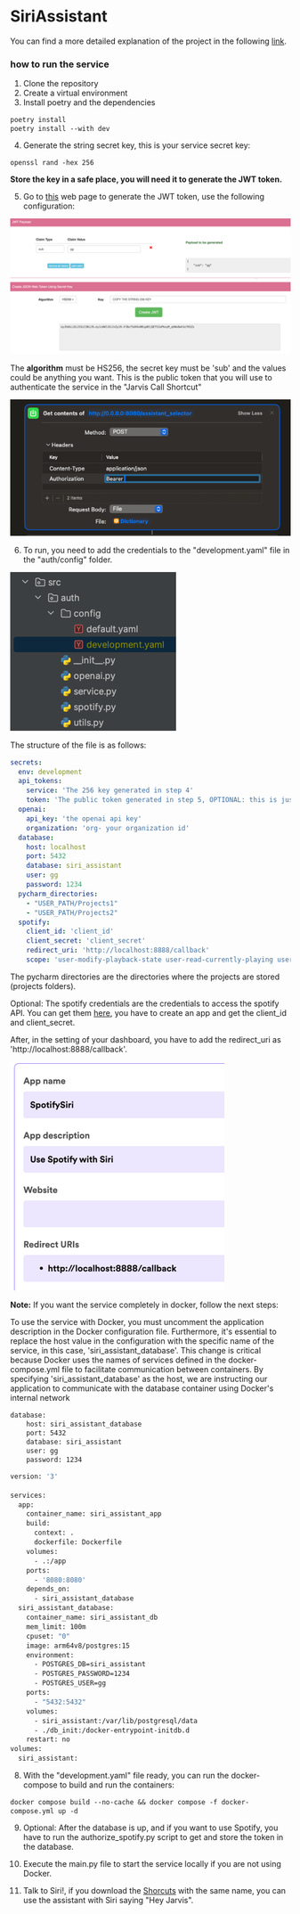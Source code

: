 # SiriAssistant

You can find a more detailed explanation of the project in the following [link](https://medium.com/@biohazerimperion/b720febd7a46).

### how to run the service

1. Clone the repository
2. Create a virtual environment
3. Install poetry and the dependencies
```pycon
poetry install
poetry install --with dev
```
4. Generate the string secret key, this is your service secret key:
```
openssl rand -hex 256
```
**Store the key in a safe place, you will need it to generate the JWT token.**

5. Go to [this](https://www.javainuse.com/jwtgenerator) web page to generate the JWT token, use the following configuration:

![img.png](src/utils/jwt.png)

The **algorithm** must be HS256, the secret key must be 'sub' and the values could be anything you want. This is the public token that you will use to authenticate the service in the "Jarvis Call Shortcut"

![img.png](src/utils/shortcut.png)

6. To run, you need to add the credentials to the "development.yaml" file in the "auth/config" folder.

![img.png](src/utils/development.png)

The structure of the file is as follows:

```yaml
secrets:
  env: development
  api_tokens:
    service: 'The 256 key generated in step 4'
    token: 'The public token generated in step 5, OPTIONAL: this is just for testing'
  openai:
    api_key: 'the openai api key'
    organization: 'org- your organization id'
  database:
    host: localhost
    port: 5432
    database: siri_assistant
    user: gg
    password: 1234
  pycharm_directories:
    - "USER_PATH/Projects1"
    - "USER_PATH/Projects2"
  spotify:
    client_id: 'client_id'
    client_secret: 'client_secret'
    redirect_uri: 'http://localhost:8888/callback'
    scope: 'user-modify-playback-state user-read-currently-playing user-read-playback-state'
```
The pycharm directories are the directories where the projects are stored (projects folders).

Optional: The spotify credentials are the credentials to access the spotify API. You can get them [here](https://developer.spotify.com/dashboard/applications), you have to create an app and get the client_id and client_secret.

After, in the setting of your dashboard, you have to add the redirect_uri as 'http://localhost:8888/callback'.

![img.png](src/utils/spofity_redirect.png)

**Note:** If you want the service completely in docker, follow the next steps:

To use the service with Docker, you must uncomment the application description in the Docker configuration file. Furthermore, it's essential to replace the host value in the configuration with the specific name of the service, in this case, 'siri_assistant_database'. This change is critical because Docker uses the names of services defined in the docker-compose.yml file to facilitate communication between containers. By specifying 'siri_assistant_database' as the host, we are instructing our application to communicate with the database container using Docker's internal network
```pycon
database:
    host: siri_assistant_database
    port: 5432
    database: siri_assistant
    user: gg
    password: 1234
```
```dockerfile
version: '3'

services:
  app:
    container_name: siri_assistant_app
    build:
      context: .
      dockerfile: Dockerfile
    volumes:
      - .:/app
    ports:
      - '8080:8080'
    depends_on:
      - siri_assistant_database
  siri_assistant_database:
    container_name: siri_assistant_db
    mem_limit: 100m
    cpuset: "0"
    image: arm64v8/postgres:15
    environment:
      - POSTGRES_DB=siri_assistant
      - POSTGRES_PASSWORD=1234
      - POSTGRES_USER=gg
    ports:
      - "5432:5432"
    volumes:
      - siri_assistant:/var/lib/postgresql/data
      - ./db_init:/docker-entrypoint-initdb.d
    restart: no
volumes:
  siri_assistant:

```

8. With the "development.yaml" file ready, you can run the docker-compose to build and run the containers:

```angular2html
docker compose build --no-cache && docker compose -f docker-compose.yml up -d
```

9. Optional: After the database is up, and if you want to use Spotify, you have to run the authorize_spotify.py script to get and store the token in the database.

10. Execute the main.py file to start the service locally if you are not using Docker.

11. Talk to Siri!, if you download the [Shorcuts](https://medium.com/@biohazerimperion/b720febd7a46) with the same name, you can use the assistant with Siri saying "Hey Jarvis".
